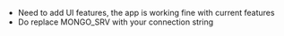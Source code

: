 * Need to add UI features, the app is working fine with current features
* Do replace MONGO_SRV with your connection string
